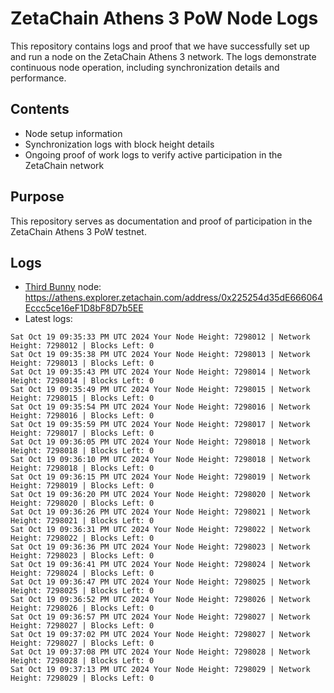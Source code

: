 # ZetaChain Athens 3 PoW Node Logs
This repository contains logs and proof that we have successfully set up and run a node on the ZetaChain Athens 3 network. The logs demonstrate continuous node operation, including synchronization details and performance.

## Contents
- Node setup information
- Synchronization logs with block height details
- Ongoing proof of work logs to verify active participation in the ZetaChain network

## Purpose
This repository serves as documentation and proof of participation in the ZetaChain Athens 3 PoW testnet.

## Logs

- [Third Bunny](https://thirdbunny.xyz/) node: https://athens.explorer.zetachain.com/address/0x225254d35dE666064Eccc5ce16eF1D8bF8D7b5EE
- Latest logs:
```
Sat Oct 19 09:35:33 PM UTC 2024 Your Node Height: 7298012 | Network Height: 7298012 | Blocks Left: 0
Sat Oct 19 09:35:38 PM UTC 2024 Your Node Height: 7298013 | Network Height: 7298013 | Blocks Left: 0
Sat Oct 19 09:35:43 PM UTC 2024 Your Node Height: 7298014 | Network Height: 7298014 | Blocks Left: 0
Sat Oct 19 09:35:49 PM UTC 2024 Your Node Height: 7298015 | Network Height: 7298015 | Blocks Left: 0
Sat Oct 19 09:35:54 PM UTC 2024 Your Node Height: 7298016 | Network Height: 7298016 | Blocks Left: 0
Sat Oct 19 09:35:59 PM UTC 2024 Your Node Height: 7298017 | Network Height: 7298017 | Blocks Left: 0
Sat Oct 19 09:36:05 PM UTC 2024 Your Node Height: 7298018 | Network Height: 7298018 | Blocks Left: 0
Sat Oct 19 09:36:10 PM UTC 2024 Your Node Height: 7298018 | Network Height: 7298018 | Blocks Left: 0
Sat Oct 19 09:36:15 PM UTC 2024 Your Node Height: 7298019 | Network Height: 7298019 | Blocks Left: 0
Sat Oct 19 09:36:20 PM UTC 2024 Your Node Height: 7298020 | Network Height: 7298020 | Blocks Left: 0
Sat Oct 19 09:36:26 PM UTC 2024 Your Node Height: 7298021 | Network Height: 7298021 | Blocks Left: 0
Sat Oct 19 09:36:31 PM UTC 2024 Your Node Height: 7298022 | Network Height: 7298022 | Blocks Left: 0
Sat Oct 19 09:36:36 PM UTC 2024 Your Node Height: 7298023 | Network Height: 7298023 | Blocks Left: 0
Sat Oct 19 09:36:41 PM UTC 2024 Your Node Height: 7298024 | Network Height: 7298024 | Blocks Left: 0
Sat Oct 19 09:36:47 PM UTC 2024 Your Node Height: 7298025 | Network Height: 7298025 | Blocks Left: 0
Sat Oct 19 09:36:52 PM UTC 2024 Your Node Height: 7298026 | Network Height: 7298026 | Blocks Left: 0
Sat Oct 19 09:36:57 PM UTC 2024 Your Node Height: 7298027 | Network Height: 7298027 | Blocks Left: 0
Sat Oct 19 09:37:02 PM UTC 2024 Your Node Height: 7298027 | Network Height: 7298027 | Blocks Left: 0
Sat Oct 19 09:37:08 PM UTC 2024 Your Node Height: 7298028 | Network Height: 7298028 | Blocks Left: 0
Sat Oct 19 09:37:13 PM UTC 2024 Your Node Height: 7298029 | Network Height: 7298029 | Blocks Left: 0
```
